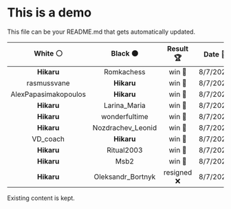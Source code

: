 # This is a demo

This file can be your README.md that gets automatically updated.

<!--START_SECTION:chessStats-->
<!-- Automatically generated with https://github.com/Balastrong/chess-stats-action -->

| White ⚪ | Black ⚫ | Result 🏆 | Date 📅 | Position 🗺️ |
|:---:|:---:|:---:|:---:|:---:|
| **Hikaru** | Romkachess | win 🥇 | 8/7/2023 | <a href="http://www.ee.unb.ca/cgi-bin/tervo/fen.pl?select=r1k4r/pp3Q2/2bppN2/2p5/4P3/2N5/PPP3PP/6K1 b - -">Link</a> |
| rasmussvane | **Hikaru** | win 🥇 | 8/7/2023 | <a href="http://www.ee.unb.ca/cgi-bin/tervo/fen.pl?select=8/1p5R/8/5p2/3B3b/P1P2k2/8/1r4K1 w - -">Link</a> |
| AlexPapasimakopoulos | **Hikaru** | win 🥇 | 8/7/2023 | <a href="http://www.ee.unb.ca/cgi-bin/tervo/fen.pl?select=8/pp6/2p2k2/2P3p1/1P3bP1/P7/6Kp/1B3r2 w - -">Link</a> |
| **Hikaru** | Larina_Maria | win 🥇 | 8/7/2023 | <a href="http://www.ee.unb.ca/cgi-bin/tervo/fen.pl?select=5Q2/p6p/k3p1p1/8/1Q1p4/3P2PP/PPP5/5RK1 b - -">Link</a> |
| **Hikaru** | wonderfultime | win 🥇 | 8/7/2023 | <a href="http://www.ee.unb.ca/cgi-bin/tervo/fen.pl?select=2Q2k2/3r3p/4p1pP/p5B1/P2P4/2P2P1q/1P6/4R1K1 b - -">Link</a> |
| **Hikaru** | Nozdrachev_Leonid | win 🥇 | 8/7/2023 | <a href="http://www.ee.unb.ca/cgi-bin/tervo/fen.pl?select=3r1rk1/pp3p1p/2b1pQ2/5p2/2B2q2/1P2R3/P1P2PPP/5RK1 b - -">Link</a> |
| VD_coach | **Hikaru** | win 🥇 | 8/7/2023 | <a href="http://www.ee.unb.ca/cgi-bin/tervo/fen.pl?select=r3k2r/ppp1pp2/6p1/3P4/2P1N1np/3Q2Pq/PP2PP1P/3R1RK1 w kq -">Link</a> |
| **Hikaru** | Ritual2003 | win 🥇 | 8/7/2023 | <a href="http://www.ee.unb.ca/cgi-bin/tervo/fen.pl?select=r4k1r/pp3pp1/1npb3p/7b/2PPBB2/3Q1N1P/P1P3P1/1R2R1K1 b - -">Link</a> |
| **Hikaru** | Msb2 | win 🥇 | 8/7/2023 | <a href="http://www.ee.unb.ca/cgi-bin/tervo/fen.pl?select=r1b1r1k1/2q1b3/4p1Np/pp1p3P/3BnP2/2P4B/PP2Q2K/R4R2 b - -">Link</a> |
| **Hikaru** | Oleksandr_Bortnyk | resigned ❌ | 8/7/2023 | <a href="http://www.ee.unb.ca/cgi-bin/tervo/fen.pl?select=6b1/6P1/8/8/6k1/7p/pK6/8 w - -">Link</a> |

<!--END_SECTION:chessStats-->

Existing content is kept.
